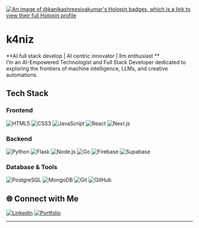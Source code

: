 
[![An image of @kanikashreesivakumar's Holopin badges, which is a link to view their full Holopin profile](https://holopin.me/kanikashreesivakumar)](https://holopin.io/@kanikashreesivakumar)
# k4niz
**AI full stack develop | AI centric innovator | llm enthusiast **  
 I’m an AI-Empowered Technologist and Full Stack Developer dedicated to exploring the frontiers of machine intelligence, LLMs, and creative automations.
##  Tech Stack
### Frontend
![HTML5](https://img.shields.io/badge/-HTML5-E34F26?style=flat&logo=html5&logoColor=black)  ![CSS3](https://img.shields.io/badge/-CSS3-1572B6?style=flat&logo=css3&logoColor=black)  ![JavaScript](https://img.shields.io/badge/-JavaScript-F7DF1E?style=flat&logo=javascript&logoColor=black)  ![React](https://img.shields.io/badge/-React-61DAFB?style=flat&logo=react)  ![Next.js](https://img.shields.io/badge/-Next.js-000000?style=flat&logo=next.js)
### Backend
![Python](https://img.shields.io/badge/-Python-3776AB?style=flat&logo=python)
![Flask](https://img.shields.io/badge/-Flask-000000?style=flat&logo=flask)
![Node.js](https://img.shields.io/badge/-Node.js-339933?style=flat&logo=node.js)
![Go](https://img.shields.io/badge/-Go-00ADD8?style=flat&logo=go)
![Firebase](https://img.shields.io/badge/-Firebase-FFCA28?style=flat&logo=firebase)
![Supabase](https://img.shields.io/badge/-Supabase-3ECF8E?style=flat&logo=supabase)
### Database & Tools
![PostgreSQL](https://img.shields.io/badge/-PostgreSQL-316192?style=flat&logo=postgresql)
![MongoDB](https://img.shields.io/badge/-MongoDB-47A248?style=flat&logo=mongodb)
![Git](https://img.shields.io/badge/-Git-F05032?style=flat&logo=git)
![GitHub](https://img.shields.io/badge/-GitHub-181717?style=flat&logo=github)
## 🌐 Connect with Me
[![LinkedIn](https://img.shields.io/badge/LinkedIn-0077B5?style=flat&logo=linkedin)](https://www.linkedin.com/in/kanikashree-sivakumar/)
[![Portfolio](https://img.shields.io/badge/Portfolio-000?style=flat&logo=github)](https://k4niz.tech)


---

